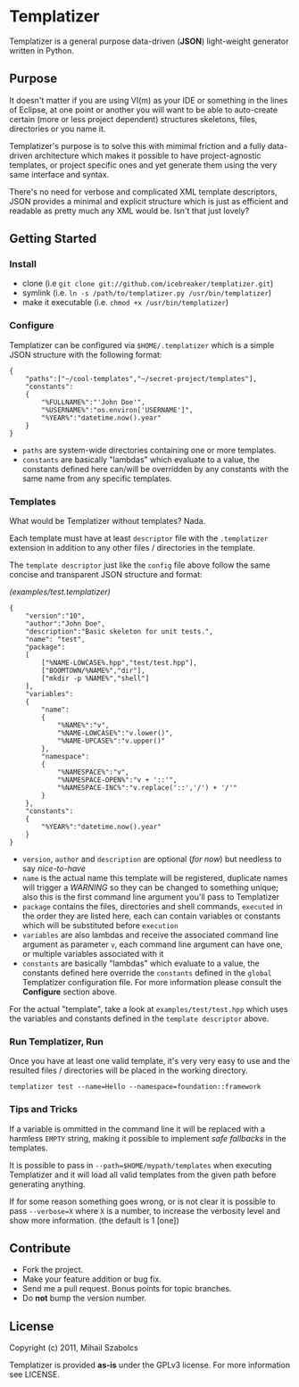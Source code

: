 Templatizer
===========
Templatizer is a general purpose data-driven (**JSON**) light-weight generator written in Python.

Purpose
-------
It doesn't matter if you are using VI(m) as your IDE or something in the lines of Eclipse, at one point
or another you will want to be able to auto-create certain (more or less project dependent) structures 
skeletons, files, directories or you name it.

Templatizer's purpose is to solve this with mimimal friction and a fully data-driven architecture which
makes it possible to have project-agnostic templates, or project specific ones and yet generate them
using the very same interface and syntax.

There's no need for verbose and complicated XML template descriptors, 
JSON provides a minimal and explicit structure which is just as efficient and readable as pretty 
much any XML would be. Isn't that just lovely?

Getting Started
---------------

### Install

* clone (i.e `git clone git://github.com/icebreaker/templatizer.git`)
* symlink (i.e. `ln -s /path/to/templatizer.py /usr/bin/templatizer`)
* make it executable (i.e. `chmod +x /usr/bin/templatizer`)

### Configure

Templatizer can be configured via `$HOME/.templatizer` which is a simple JSON
structure with the following format:

	{
		"paths":["~/cool-templates","~/secret-project/templates"],
		"constants":
		{
			"%FULLNAME%":"'John Doe'",
			"%USERNAME%":"os.environ['USERNAME']",
			"%YEAR%":"datetime.now().year"
		}
	}

* `paths` are system-wide directories containing one or more templates.
* `constants` are basically "lambdas" which evaluate to a value, the constants defined here
can/will be overridden by any constants with the same name from any specific templates.

### Templates

What would be Templatizer without templates? Nada.

Each template must have at least `descriptor` file with the `.templatizer` extension in addition
to any other files / directories in the template.

The `template descriptor` just like the `config` file above follow the same concise and transparent JSON structure
and format:

*(examples/test.templatizer)*

	{ 
		"version":"10",
		"author":"John Doe",
		"description":"Basic skeleton for unit tests.",
		"name": "test",
		"package":
		[	
			["%NAME-LOWCASE%.hpp","test/test.hpp"],
			["BOOMTOWN/%NAME%","dir"],
			["mkdir -p %NAME%","shell"]
		],
		"variables":
		{
			"name": 
			{
				"%NAME%":"v",
				"%NAME-LOWCASE%":"v.lower()",
				"%NAME-UPCASE%":"v.upper()"
			},
			"namespace":
			{
				"%NAMESPACE%":"v",
				"%NAMESPACE-OPEN%":"v + '::'",
				"%NAMESPACE-INC%":"v.replace('::','/') + '/'"
			}
		},
		"constants":
		{
			"%YEAR%":"datetime.now().year"
		}
	}

* `version`, `author` and `description` are optional (*for now*) but needless to say *nice-to-have*
* `name` is the actual name this template will be registered, duplicate names will trigger
a *WARNING* so they can be changed to something unique; also this is the first command line
argument you'll pass to Templatizer
* `package` contains the files, directories and shell commands, `executed` in the order
they are listed here, each can contain variables or constants which will be substituted
before `execution`
* `variables` are also lambdas and receive the associated command line argument as parameter `v`,
each command line argument can have one, or multiple variables associated with it
* `constants` are basically "lambdas" which evaluate to a value, the constants defined here
override the `constants` defined in the `global` Templatizer configuration file. For more
information please consult the **Configure** section above.

For the actual "template", take a look at `examples/test/test.hpp` which uses the variables and
constants defined in the `template descriptor` above.

### Run Templatizer, Run
Once you have at least one valid template, it's very very easy to use and the resulted files / directories
will be placed in the working directory.

`templatizer test --name=Hello --namespace=foundation::framework`

### Tips and Tricks
If a variable is ommitted in the command line it will be replaced with a harmless `EMPTY` string, making
it possible to implement *safe fallbacks* in the templates.

It is possible to pass in `--path=$HOME/mypath/templates` when executing Templatizer and it will load
all valid templates from the given path before generating anything.

If for some reason something goes wrong, or is not clear it is possible to pass `--verbose=X` where
`X` is a number, to increase the verbosity level and show more information. (the default is 1 [one])

Contribute
----------
* Fork the project.
* Make your feature addition or bug fix.
* Send me a pull request. Bonus points for topic branches.
* Do **not** bump the version number.

License
-------
Copyright (c) 2011, Mihail Szabolcs

Templatizer is provided **as-is** under the GPLv3 license. For more information see LICENSE.
